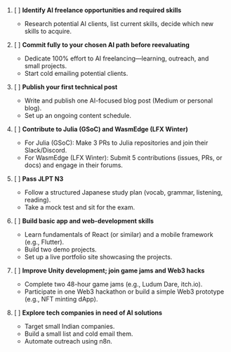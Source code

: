 1. [ ] **Identify AI freelance opportunities and required skills**  
   - Research potential AI clients, list current skills, decide which new skills to acquire.

2. [ ] **Commit fully to your chosen AI path before reevaluating**  
   - Dedicate 100% effort to AI freelancing—learning, outreach, and small projects.  
   - Start cold emailing potential clients.

3. [ ] **Publish your first technical post**  
   - Write and publish one AI-focused blog post (Medium or personal blog).  
   - Set up an ongoing content schedule.

4. [ ] **Contribute to Julia (GSoC) and WasmEdge (LFX Winter)**  
   - For Julia (GSoC): Make 3 PRs to Julia repositories and join their Slack/Discord.  
   - For WasmEdge (LFX Winter): Submit 5 contributions (issues, PRs, or docs) and engage in their forums.

5. [ ] **Pass JLPT N3**  
   - Follow a structured Japanese study plan (vocab, grammar, listening, reading).  
   - Take a mock test and sit for the exam.

7. [ ] **Build basic app and web-development skills**  
   - Learn fundamentals of React (or similar) and a mobile framework (e.g., Flutter).  
   - Build two demo projects.  
   - Set up a live portfolio site showcasing the projects.

8. [ ] **Improve Unity development; join game jams and Web3 hacks**  
   - Complete two 48-hour game jams (e.g., Ludum Dare, itch.io).  
   - Participate in one Web3 hackathon or build a simple Web3 prototype (e.g., NFT minting dApp).

10. [ ] **Explore tech companies in need of AI solutions**  
    - Target small Indian companies.  
    - Build a small list and cold email them.  
    - Automate outreach using n8n.
